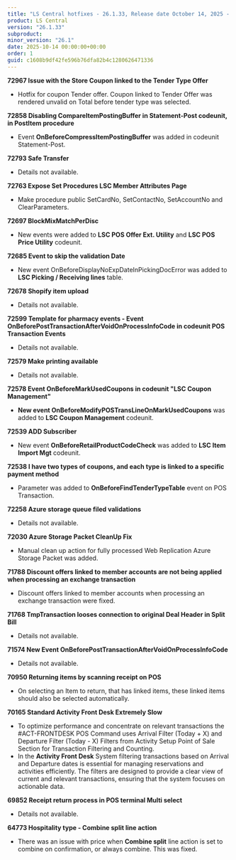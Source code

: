 ```yaml
---
title: "LS Central hotfixes - 26.1.33, Release date October 14, 2025 - Hotfixes"
product: LS Central
version: "26.1.33"
subproduct: 
minor_version: "26.1"
date: 2025-10-14 00:00:00+00:00
order: 1
guid: c1608b9df42fe596b76dfa82b4c1280626471336
---
```


<strong>72967 Issue with the Store Coupon linked to the Tender Type Offer</strong>
<ul><li>Hotfix for coupon Tender offer. Coupon linked to Tender Offer was rendered unvalid on Total before tender type was selected.</li></ul>
<strong>72858 Disabling CompareItemPostingBuffer in Statement-Post codeunit, in PostItem procedure</strong>
<ul><li>Event <b>OnBeforeCompressItemPostingBuffer</b> was added in codeunit Statement-Post.</li></ul>
<strong>72793 Safe Transfer</strong>
<ul><li>Details not available.</li></ul>
<strong>72763 Expose Set Procedures LSC Member Attributes Page</strong>
<ul><li>Make procedure public SetCardNo, SetContactNo, SetAccountNo and ClearParameters.</li></ul>
<strong>72697 BlockMixMatchPerDisc</strong>
<ul><li>New events were added to <b>LSC POS Offer Ext. Utility</b> and <b>LSC POS Price Utility</b> codeunit.</li></ul>
<strong>72685 Event to skip the validation Date</strong>
<ul><li>New event OnBeforeDisplayNoExpDateInPickingDocError was added to <b>LSC Picking / Receiving lines</b> table.</li></ul>
<strong>72678 Shopify item upload</strong>
<ul><li>Details not available.</li></ul>
<strong>72599 Template for pharmacy events - Event OnBeforePostTransactionAfterVoidOnProcessInfoCode in codeunit POS Transaction Events</strong>
<ul><li>Details not available.</li></ul>
<strong>72579 Make printing available</strong>
<ul><li>Details not available.</li></ul>
<strong>72578 Event OnBeforeMarkUsedCoupons in codeunit "LSC Coupon Management"</strong>
<ul><li><b>New event OnBeforeModifyPOSTransLineOnMarkUsedCoupons</b> was added to <b>LSC Coupon Management</b> codeunit.</li></ul>
<strong>72539 ADD Subscriber</strong>
<ul><li>New event <b>OnBeforeRetailProductCodeCheck</b> was added to <b>LSC Item Import Mgt</b> codeunit.</li></ul>
<strong>72538 I have two types of coupons, and each type is linked to a specific payment method</strong>
<ul><li>Parameter was added to <b>OnBeforeFindTenderTypeTable</b> event on POS Transaction.</li></ul>
<strong>72258 Azure storage queue filed validations</strong>
<ul><li>Details not available.</li></ul>
<strong>72030 Azure Storage Packet CleanUp Fix</strong>
<ul><li>Manual clean up action for fully processed Web Replication Azure Storage Packet was added.</li></ul>
<strong>71788 Discount offers linked to member accounts are not being applied when processing an exchange transaction</strong>
<ul><li>Discount offers linked to member accounts when processing an exchange transaction were fixed.</li></ul>
<strong>71768 TmpTransaction looses connection to original Deal Header in Split Bill</strong>
<ul><li>Details not available.</li></ul>
<strong>71574 New Event OnBeforePostTransactionAfterVoidOnProcessInfoCode</strong>
<ul><li>Details not available.</li></ul>
<strong>70950 Returning items by scanning receipt on POS</strong>
<ul><li>On selecting an Item to return, that has linked items, these linked items should also be selected automatically.</li></ul>
<strong>70165 Standard Activity Front Desk Extremely Slow</strong>
<ul><li>To optimize performance and concentrate on relevant transactions the #ACT-FRONTDESK POS Command uses Arrival Filter (Today + X) and Departure Filter (Today - X) Filters from Activity Setup Point of Sale Section for Transaction Filtering and Counting.</li>
<li>In the <b>Activity Front Desk</b> System filtering transactions based on Arrival and Departure dates is essential for managing reservations and activities efficiently. The filters are designed to provide a clear view of current and relevant transactions, ensuring that the system focuses on actionable data.</li></ul>
<strong>69852 Receipt return process in POS terminal Multi select</strong>
<ul><li>Details not available.</li></ul>
<strong>64773 Hospitality type - Combine split line action</strong>
<ul><li>There was an issue with price when <b>Combine split</b> line action is set to combine on confirmation, or always combine. This was fixed.</li></ul>
